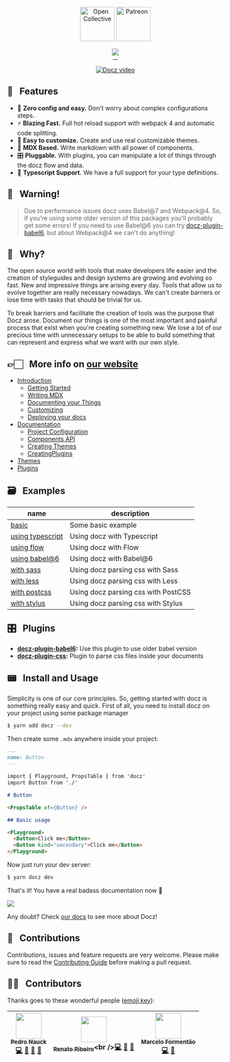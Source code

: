 <p align="center">
  <a href="https://opencollective.com/docz" target="_blank"><img src="https://cdn-std.dprcdn.net/files/acc_649651/Q5nVhT" height="80" alt="Open Collective"></a>
  <a href="https://www.patreon.com/pedronauck" target="_blank"><img src="https://cdn-std.dprcdn.net/files/acc_649651/plrSCT" height="80" alt="Patreon">
</p>

<p align="center" style="margin-bottom: -20px">
  <img src="https://cdn-std.dprcdn.net/files/acc_649651/BSPk3z">
</p>

<p align="center">
  <img src="https://img.shields.io/npm/v/docz.svg" alt="">
  <img src="https://img.shields.io/badge/license-MIT-blue.svg" alt="">
  <img src="https://img.shields.io/npm/dt/docz.svg" alt="">
  <img src="https://img.shields.io/badge/commitizen-friendly-brightgreen.svg" alt="">
</p>

<p align="center">
  <a href="http://docz.site" target="_blank">
    <img src="https://cdn-std.dprcdn.net/files/acc_649651/e0MVXU" alt="Docz video">
  </a>
</p>

## 🎩 &nbsp; Features

- 🧘 **Zero config and easy.** Don't worry about complex configurations steps.
- ⚡️ **Blazing Fast.** Full hot reload support with webpack 4 and automatic code splitting.
- 💅 **Easy to customize.** Create and use real customizable themes.
- 📝 **MDX Based.** Write markdown with all power of components.
- 🎛 **Pluggable.** With plugins, you can manipulate a lot of things through the docz flow and data.
- 🔐 **Typescript Support.** We have a full support for your type definitions.

## 🚧 &nbsp; Warning!

> Due to performance issues docz uses Babel@7 and Webpack@4. So, if you're using some older version of this packages you'll probably get some errors! If you need to use Babel@6 you can try [docz-plugin-babel6](https://github.com/pedronauck/docz/blob/master/packages/docz-plugin-babel6), but about Webpack@4 we can't do anything!

## 🤔 &nbsp; Why?

The open source world with tools that make developers life easier and the creation of styleguides and design systems are growing and evolving so fast. New and impressive things are arising every day. Tools that allow us to evolve together are really necessary nowadays. We can't create barriers or lose time with tasks that should be trivial for us.

To break barriers and facilitate the creation of tools was the purpose that Docz arose. Document our things is one of the most important and painful process that exist when you're creating something new. We lose a lot of our precious time with unnecessary setups to be able to build something that can represent and express what we want with our own style.

## 👉🏻 &nbsp; More info on [our website](https://docz.site)

- [Introduction](http://www.docz.site/introduction)
  - [Getting Started](http://www.docz.site/introduction/getting-started)
  - [Writing MDX](http://www.docz.site/introduction/writing-mdx)
  - [Documenting your Things](http://www.docz.site/introduction/documenting-your-things)
  - [Customizing](http://www.docz.site/introduction/customizing)
  - [Deploying your docs](http://www.docz.site/introduction/deploying-your-docs)
- [Documentation](http://www.docz.site/documentation)
  - [Project Configuration](http://www.docz.site/documentation/project-configuration)
  - [Components API](http://www.docz.site/documentation/components-api)
  - [Creating Themes](http://www.docz.site/documentation/creating-themes)
  - [CreatingPlugins](http://www.docz.site/documentation/creating-plugins)
- [Themes](http://www.docz.site/themes)
- [Plugins](http://www.docz.site/plugins)

## 🗃 &nbsp; Examples

| name | description |
| -------------------------------------------- | -------------------------------------------- |
| [basic](https://github.com/pedronauck/docz/tree/master/examples/basic) | Some basic example |
| [using typescript](https://github.com/pedronauck/docz/tree/master/examples/typescript) | Using docz with Typescript |
| [using flow](https://github.com/pedronauck/docz/tree/master/examples/flow) | Using docz with Flow |
| [using babel@6](https://github.com/pedronauck/docz/tree/master/examples/babel6) | Using docz with Babel@6 |
| [with sass](https://github.com/pedronauck/docz/tree/master/examples/sass) | Using docz parsing css with Sass |
| [with less](https://github.com/pedronauck/docz/tree/master/examples/less) | Using docz parsing css with Less |
| [with postcss](https://github.com/pedronauck/docz/tree/master/examples/postcss) | Using docz parsing css with PostCSS |
| [with stylus](https://github.com/pedronauck/docz/tree/master/examples/stylus) | Using docz parsing css with Stylus |

## 🎛 &nbsp; Plugins

 - **[docz-plugin-babel6](https://github.com/pedronauck/docz/blob/master/packages/docz-plugin-babel6):** Use this plugin to use older babel version
- **[docz-plugin-css](https://github.com/pedronauck/docz/blob/master/packages/docz-plugin-css):** Plugin to parse css files inside your documents

## 📟 &nbsp; Install and Usage

Simplicity is one of our core principles. So, getting started with docz is something really easy and quick. First of all, you need to install docz on your project using some package manager

```bash
$ yarn add docz --dev
```

Then create some `.mdx` anywhere inside your project:

```markdown
---
name: Button
---

import { Playground, PropsTable } from 'docz'
import Button from './'

# Button

<PropsTable of={Button} />

## Basic usage

<Playground>
  <Button>Click me</Button>
  <Button kind="secondary">Click me</Button>
</Playground>
```

Now just run your dev server:

```bash
$ yarn docz dev
```

That's it! You have a real badass documentation now 👊

![](https://cdn-std.dprcdn.net/files/acc_649651/yTWGC3)

Any doubt? Check [our docs](http://docz.site) to see more about Docz!

## 🤝 &nbsp; Contributions

Contributions, issues and feature requests are very welcome.
Please make sure to read the [Contributing Guide](/CONTRIBUTING.md) before making a pull request.

## 💪🏻 &nbsp; Contributors

Thanks goes to these wonderful people ([emoji key](https://github.com/kentcdodds/all-contributors#emoji-key)):

<!-- ALL-CONTRIBUTORS-LIST:START - Do not remove or modify this section -->
<!-- prettier-ignore -->
| [<img src="https://avatars3.githubusercontent.com/u/2029172?v=4" width="60px;"/><br /><sub><b>Pedro Nauck</b></sub>](https://github.com/pedronauck)<br />[💻](https://github.com/pedronauck/docz/commits?author=pedronauck "Code") [📖](https://github.com/pedronauck/docz/commits?author=pedronauck "Documentation") [🐛](https://github.com/pedronauck/docz/issues?q=author%3Apedronauck "Bug reports") [👀](#review-pedronauck "Reviewed Pull Requests") | [<img src="https://avatars2.githubusercontent.com/u/3277185?v=4" width="60px;"/><br /><sub><b>Renato Ribeiro</b></sub>](http://twitter.com/renatorib_)<br />[💻](https://github.com/pedronauck/docz/commits?author=renatorib "Code") [📖](https://github.com/pedronauck/docz/commits?author=renatorib "Documentation") [🐛](https://github.com/pedronauck/docz/issues?q=author%3Arenatorib "Bug reports") | [<img src="https://avatars3.githubusercontent.com/u/5435657?v=4" width="60px;"/><br /><sub><b>Marcelo Formentão</b></sub>](https://github.com/marceloavf)<br />[💻](https://github.com/pedronauck/docz/commits?author=marceloavf "Code") [🐛](https://github.com/pedronauck/docz/issues?q=author%3Amarceloavf "Bug reports") |
| :---: | :---: | :---: |
<!-- ALL-CONTRIBUTORS-LIST:END -->
